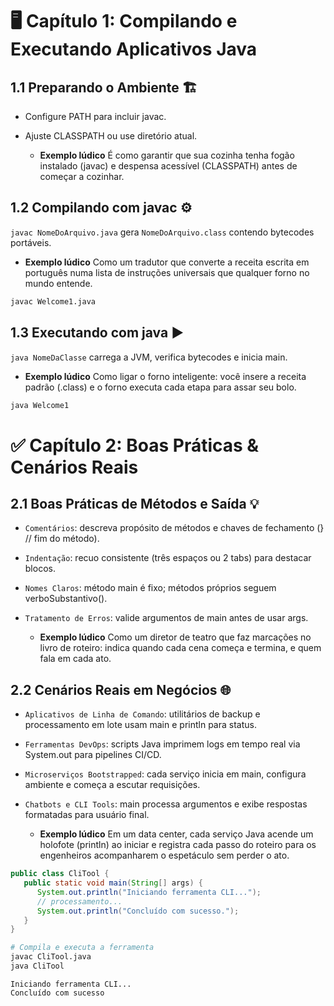 # 🖥️ Capítulo 1: Compilando e Executando Aplicativos Java

## 1.1 Preparando o Ambiente 🏗️
- Configure PATH para incluir javac.

- Ajuste CLASSPATH ou use diretório atual.


  - **Exemplo lúdico** É como garantir que sua cozinha tenha fogão instalado (javac) e despensa acessível (CLASSPATH) antes de começar a cozinhar.


## 1.2 Compilando com javac ⚙️
`javac NomeDoArquivo.java` gera `NomeDoArquivo.class` contendo bytecodes portáveis.


  - **Exemplo lúdico** Como um tradutor que converte a receita escrita em português numa lista de instruções universais que qualquer forno no mundo entende.


```bash
javac Welcome1.java
```

## 1.3 Executando com java ▶️
`java NomeDaClasse` carrega a JVM, verifica bytecodes e inicia main.


  - **Exemplo lúdico** Como ligar o forno inteligente: você insere a receita padrão (.class) e o forno executa cada etapa para assar seu bolo.


```bash
java Welcome1
```

# ✅ Capítulo 2: Boas Práticas & Cenários Reais

## 2.1 Boas Práticas de Métodos e Saída 💡
- `Comentários`: descreva propósito de métodos e chaves de fechamento (} // fim do método).

- `Indentação`: recuo consistente (três espaços ou 2 tabs) para destacar blocos.

- `Nomes Claros`: método main é fixo; métodos próprios seguem verboSubstantivo().

- `Tratamento de Erros`: valide argumentos de main antes de usar args.


  - **Exemplo lúdico** Como um diretor de teatro que faz marcações no livro de roteiro: indica quando cada cena começa e termina, e quem fala em cada ato.


## 2.2 Cenários Reais em Negócios 🌐
- `Aplicativos de Linha de Comando`: utilitários de backup e processamento em lote usam main e println para status.

- `Ferramentas DevOps`: scripts Java imprimem logs em tempo real via System.out para pipelines CI/CD.

- `Microserviços Bootstrapped`: cada serviço inicia em main, configura ambiente e começa a escutar requisições.

- `Chatbots e CLI Tools`: main processa argumentos e exibe respostas formatadas para usuário final.


  - **Exemplo lúdico** Em um data center, cada serviço Java acende um holofote (println) ao iniciar e registra cada passo do roteiro para os engenheiros acompanharem o espetáculo sem perder o ato.


```java
public class CliTool {
   public static void main(String[] args) {
      System.out.println("Iniciando ferramenta CLI...");
      // processamento...
      System.out.println("Concluído com sucesso.");
   }
}
```

```bash
# Compila e executa a ferramenta
javac CliTool.java
java CliTool
```

```plaintext
Iniciando ferramenta CLI...
Concluído com sucesso
```